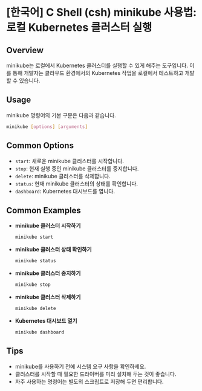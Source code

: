 # [한국어] C Shell (csh) minikube 사용법: 로컬 Kubernetes 클러스터 실행

## Overview
minikube는 로컬에서 Kubernetes 클러스터를 실행할 수 있게 해주는 도구입니다. 이를 통해 개발자는 클라우드 환경에서의 Kubernetes 작업을 로컬에서 테스트하고 개발할 수 있습니다.

## Usage
minikube 명령어의 기본 구문은 다음과 같습니다.

```bash
minikube [options] [arguments]
```

## Common Options
- `start`: 새로운 minikube 클러스터를 시작합니다.
- `stop`: 현재 실행 중인 minikube 클러스터를 중지합니다.
- `delete`: minikube 클러스터를 삭제합니다.
- `status`: 현재 minikube 클러스터의 상태를 확인합니다.
- `dashboard`: Kubernetes 대시보드를 엽니다.

## Common Examples
- **minikube 클러스터 시작하기**
  ```bash
  minikube start
  ```

- **minikube 클러스터 상태 확인하기**
  ```bash
  minikube status
  ```

- **minikube 클러스터 중지하기**
  ```bash
  minikube stop
  ```

- **minikube 클러스터 삭제하기**
  ```bash
  minikube delete
  ```

- **Kubernetes 대시보드 열기**
  ```bash
  minikube dashboard
  ```

## Tips
- minikube를 사용하기 전에 시스템 요구 사항을 확인하세요.
- 클러스터를 시작할 때 필요한 드라이버를 미리 설치해 두는 것이 좋습니다.
- 자주 사용하는 명령어는 별도의 스크립트로 저장해 두면 편리합니다.